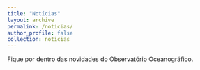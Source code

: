```yaml
---
title: "Notícias"
layout: archive
permalink: /noticias/
author_profile: false
collection: noticias
---
```


Fique por dentro das novidades do Observatório Oceanográfico.

